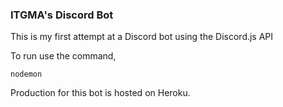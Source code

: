 ### ITGMA's Discord Bot

This is my first attempt at a Discord bot using the Discord.js API

To run use the command,

`nodemon`


Production for this bot is hosted on Heroku.

